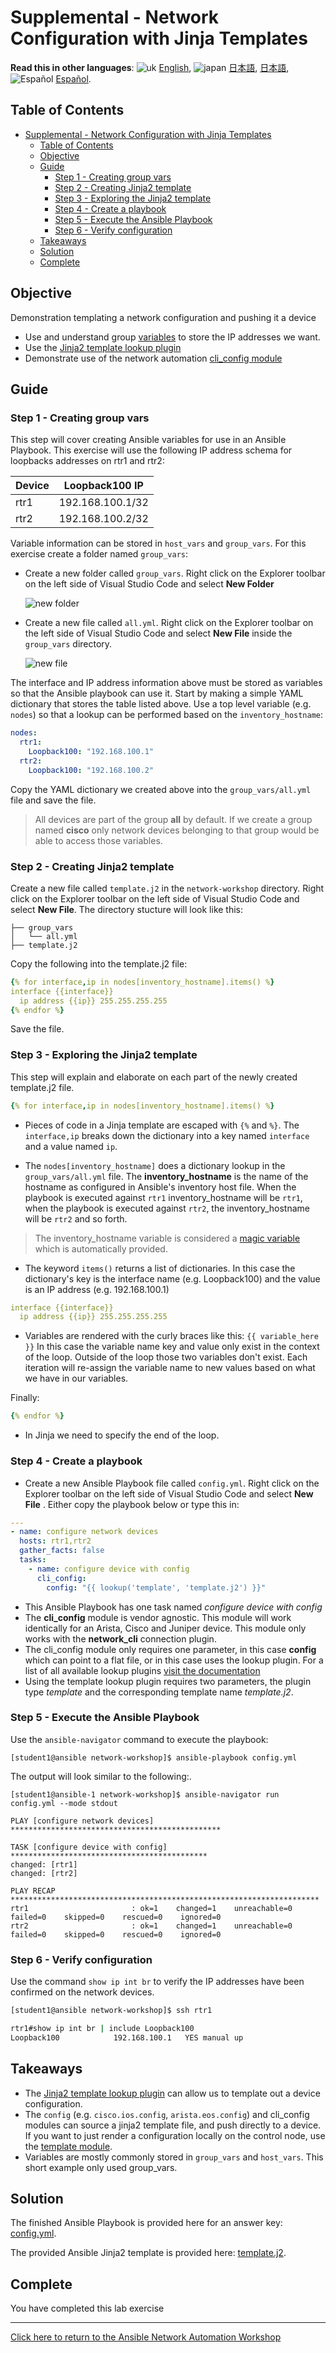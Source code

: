 # Supplemental - Network Configuration with Jinja Templates

**Read this in other languages**: ![uk](https://github.com/ansible/workshops/raw/devel/images/uk.png) [English](README.md),  ![japan](https://github.com/ansible/workshops/raw/devel/images/japan.png) [日本語](README.ja.md), [日本語](README.ja.md),![Español](https://github.com/ansible/workshops/raw/devel/images/es.png) [Español](README.es.md).

## Table of Contents

- [Supplemental - Network Configuration with Jinja Templates](#supplemental---network-configuration-with-jinja-templates)
  - [Table of Contents](#table-of-contents)
  - [Objective](#objective)
  - [Guide](#guide)
    - [Step 1 - Creating group vars](#step-1---creating-group-vars)
    - [Step 2 - Creating Jinja2 template](#step-2---creating-jinja2-template)
    - [Step 3 - Exploring the Jinja2 template](#step-3---exploring-the-jinja2-template)
    - [Step 4 - Create a playbook](#step-4---create-a-playbook)
    - [Step 5 - Execute the Ansible Playbook](#step-5---execute-the-ansible-playbook)
    - [Step 6 - Verify configuration](#step-6---verify-configuration)
  - [Takeaways](#takeaways)
  - [Solution](#solution)
  - [Complete](#complete)

## Objective

Demonstration templating a network configuration and pushing it a device

* Use and understand group [variables](https://docs.ansible.com/ansible/latest/user_guide/playbooks_variables.html) to store the IP addresses we want.
* Use the [Jinja2 template lookup plugin](https://docs.ansible.com/ansible/latest/plugins/lookup.html)
* Demonstrate use of the network automation [cli_config module](https://docs.ansible.com/ansible/latest/modules/cli_config_module.html)

## Guide

### Step 1 - Creating group vars

This step will cover creating Ansible variables for use in an Ansible Playbook. This exercise will use the following IP address schema for loopbacks addresses on rtr1 and rtr2:

Device  | Loopback100 IP |
------------ | ------------- |
rtr1  | 192.168.100.1/32 |
rtr2  | 192.168.100.2/32 |

Variable information can be stored in `host_vars` and `group_vars`.  For this exercise create a folder named `group_vars`:

- Create a new folder called `group_vars`.  Right click on the Explorer toolbar on the left side of Visual Studio Code and select **New Folder**

   ![new folder](images/ansible-navigator-new-folder.png)

- Create a new file called `all.yml`.  Right click on the Explorer toolbar on the left side of Visual Studio Code and select **New File** inside the `group_vars` directory.

   ![new file](images/ansible-navigator-new-file.png)

The interface and IP address information above must be stored as variables so that the Ansible playbook can use it. Start by making a simple YAML dictionary that stores the table listed above. Use a top level variable (e.g. `nodes`) so that a lookup can be performed based on the `inventory_hostname`:

```yaml
nodes:
  rtr1:
    Loopback100: "192.168.100.1"
  rtr2:
    Loopback100: "192.168.100.2"
```

Copy the YAML dictionary we created above into the `group_vars/all.yml` file and save the file.

> All devices are part of the group **all** by default.  If we create a group named **cisco** only network devices belonging to that group would be able to access those variables.

### Step 2 - Creating Jinja2 template

Create a new file called `template.j2` in the `network-workshop` directory.  Right click on the Explorer toolbar on the left side of Visual Studio Code and select **New File**.  The directory stucture will look like this:

```
├── group_vars
│   └── all.yml
├── template.j2
```

Copy the following into the template.j2 file:

<!-- {% raw %} -->

```yaml
{% for interface,ip in nodes[inventory_hostname].items() %}
interface {{interface}}
  ip address {{ip}} 255.255.255.255
{% endfor %}
```

<!-- {% endraw %} -->

Save the file.

### Step 3 - Exploring the Jinja2 template

This step will explain and elaborate on each part of the newly created template.j2 file.

<!-- {% raw %} -->

```yaml
{% for interface,ip in nodes[inventory_hostname].items() %}
```

<!-- {% endraw %} -->

<!-- {% raw %} -->

* Pieces of code in a Jinja template are escaped with `{%` and `%}`.  The `interface,ip` breaks down the dictionary into a key named `interface` and a value named `ip`.

<!-- {% endraw %} -->

* The `nodes[inventory_hostname]` does a dictionary lookup in the `group_vars/all.yml` file.  The **inventory_hostname** is the name of the hostname as configured in Ansible's inventory host file.  When the playbook is executed against `rtr1` inventory_hostname will be `rtr1`, when the playbook is executed against `rtr2`, the inventory_hostname will be `rtr2` and so forth.

> The inventory_hostname variable is considered a [magic variable](https://docs.ansible.com/ansible/latest/user_guide/playbooks_variables.html#magic-variables-and-how-to-access-information-about-other-hosts) which is automatically provided.

* The keyword `items()` returns a list of dictionaries.  In this case the dictionary's key is the interface name (e.g. Loopback100) and the value is an IP address (e.g. 192.168.100.1)

<!-- {% raw %} -->

```yaml
interface {{interface}}
  ip address {{ip}} 255.255.255.255
```

<!-- {% endraw %} -->

* Variables are rendered with the curly braces like this: `{{ variable_here }}`  In this case the variable name key and value only exist in the context of the loop.  Outside of the loop those two variables don't exist.  Each iteration will re-assign the variable name to new values based on what we have in our variables.

Finally:

<!-- {% raw %} -->

```yaml
{% endfor %}
```

<!-- {% endraw %} -->

* In Jinja we need to specify the end of the loop.

### Step 4 - Create a playbook

- Create a new Ansible Playbook file called `config.yml`.  Right click on the Explorer toolbar on the left side of Visual Studio Code and select **New File** .  Either copy the playbook below or type this in:

<!-- {% raw %} -->

```yaml
---
- name: configure network devices
  hosts: rtr1,rtr2
  gather_facts: false
  tasks:
    - name: configure device with config
      cli_config:
        config: "{{ lookup('template', 'template.j2') }}"
```

<!-- {% endraw %} -->

* This Ansible Playbook has one task named *configure device with config*
* The **cli_config** module is vendor agnostic.  This module will work identically for an Arista, Cisco and Juniper device.  This module only works with the **network_cli** connection plugin.
* The cli_config module only requires one parameter, in this case **config** which can point to a flat file, or in this case uses the lookup plugin.  For a list of all available lookup plugins [visit the documentation](https://docs.ansible.com/ansible/latest/plugins/lookup.html)
* Using the template lookup plugin requires two parameters, the plugin type *template* and the corresponding template name *template.j2*.

### Step 5 - Execute the Ansible Playbook

Use the `ansible-navigator` command  to execute the playbook:

```
[student1@ansible network-workshop]$ ansible-playbook config.yml
```

The output will look similar to the following:.

```
[student1@ansible-1 network-workshop]$ ansible-navigator run config.yml --mode stdout

PLAY [configure network devices] ***********************************************

TASK [configure device with config] ********************************************
changed: [rtr1]
changed: [rtr2]

PLAY RECAP *********************************************************************
rtr1                       : ok=1    changed=1    unreachable=0    failed=0    skipped=0    rescued=0    ignored=0   
rtr2                       : ok=1    changed=1    unreachable=0    failed=0    skipped=0    rescued=0    ignored=0   
```

### Step 6 - Verify configuration

Use the command `show ip int br` to verify the IP addresses have been confirmed on the network devices.

```sh
[student1@ansible network-workshop]$ ssh rtr1

rtr1#show ip int br | include Loopback100
Loopback100            192.168.100.1   YES manual up                    up
```

## Takeaways

* The [Jinja2 template lookup plugin](https://docs.ansible.com/ansible/latest/plugins/lookup.html) can allow us to template out a device configuration.
* The `config` (e.g. `cisco.ios.config`, `arista.eos.config`) and cli_config modules can source a jinja2 template file, and push directly to a device.  If you want to just render a configuration locally on the control node, use the [template module](https://docs.ansible.com/ansible/latest/modules/template_module.html).
* Variables are mostly commonly stored in `group_vars` and `host_vars`.  This short example only used group_vars.

## Solution

The finished Ansible Playbook is provided here for an answer key: [config.yml](config.yml).

The provided Ansible Jinja2 template is provided here: [template.j2](template.j2).

## Complete

You have completed this lab exercise

---
[Click here to return to the Ansible Network Automation Workshop](../../README.md)
